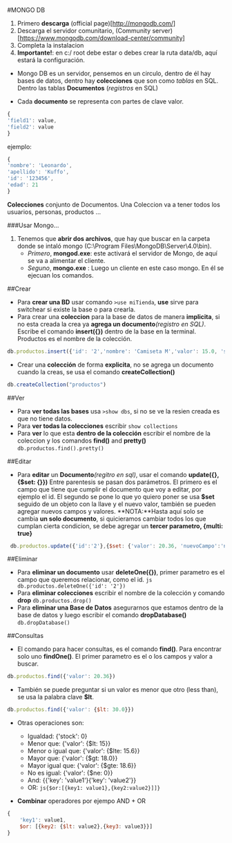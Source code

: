 #MONGO DB

1. Primero **descarga** (official page)[http://mongodb.com/]
2. Descarga el servidor comunitario, (Community server)[https://www.mongodb.com/download-center/community]
3. Completa la instalacion
4. **Importante!**: en c:/ root debe estar o debes crear la ruta data/db, aquí estará la configuración.

* Mongo DB es un servidor, pensemos en un circulo, dentro de él hay bases de datos, dentro hay **colecciones** que son como _tablas_ en SQL. Dentro las tablas **Documentos** (_registros_ en SQL)

* Cada **documento** se representa con partes de clave valor.   

```js
{
'field1': value,
'field2': value
}
```
ejemplo: 
```js
{
'nombre': 'Leonardo',
'apellido': 'Kuffo',
'id': '123456',
'edad': 21
}
```

**Colecciones** conjunto de Documentos. Una Coleccion va a tener todos los usuarios, personas, productos ...

###Usar Mongo...

1. Tenemos que **abrir dos archivos**, que hay que buscar en la carpeta donde se intaló mongo (C:\Program Files\MongoDB\Server\4.0\bin).
    * *Primero*, **mongod.exe**: este activará el servidor de Mongo, de aquí se va a alimentar el cliente.
    * *Seguno*, **mongo.exe** : Luego un cliente en este caso mongo. En él se ejecuan los comandos.
    
##Crear
+ Para **crear una BD** usar comando ```>use miTienda```, **use** sirve para switchear si existe la base o para crearla.
+ Para crear una **coleccion** para la base de datos de manera **implicita**, si no esta creada la crea ya **agrega un documento**_(registro en SQL)_. Escribe el comando **insert({})** dentro de la base en la terminal. Productos es el nombre de la colección.
```js
db.productos.insert({'id': '2','nombre': 'Camiseta M','valor': 15.0, 'stock': 5})
```
+ Crear una **colección** de forma **explicita**, no se agrega un documento cuando la creas, se usa el comando **createCollection()**
```js
db.createCollection("productos")
```

##Ver
+ Para **ver todas las bases** usa ```>show dbs```, si no se ve la resien creada es que no tiene datos.
+ Para **ver todas la colecciones** escribir ```show collections```
+ Para **ver** lo que esta **dentro de la colección** escribir el nombre de la coleccion y los comandos **find()** and **pretty()**
```db.productos.find().pretty()```

##Editar
+ Para **editar** un **Documento**_(regitro en sql)_, usar el comando **update({},{$set: {}})** Entre parentesis se pasan dos parámetros. El primero es el campo que tiene que cumplir el documento que voy a editar, por ejemplo el id. El segundo se pone lo que yo quiero poner se usa **$set** seguido de un objeto con la llave y el nuevo valor, también se pueden agregar nuevos campos y valores.
**NOTA:**Hasta aquí solo se cambia **un solo documento**, si quicieramos cambiar todos los que cumplan cierta condicion, se debe agregar un **tercer parametro, {multi: true}**
```js
 db.productos.update({'id':'2'},{$set: {'valor': 20.36, 'nuevoCampo':'nuevo valor'}})
```

##Eliminar
+ Para **eliminar un documento** usar **deleteOne({})**, primer parametro es el campo que queremos relacionar, como el id. ```js db.productos.deleteOne({'id': '2'})``` 
+ Para **eliminar colecciones** escribir el nombre de la colección y comando **drop** ```db.productos.drop()```
+ Para **eliminar una Base de Datos** asegurarnos que estamos dentro de la base de datos y luego escribir el comando **dropDatabase()** 
```db.dropDatabase()```

##Consultas
+ El comando para hacer consultas, es el comando **find()**. Para encontrar solo uno **findOne()**. El primer parametro es el o los campos y valor a buscar.
```js
db.productos.find({'valor': 20.36})
```
+ También se puede preguntar si un valor es menor que otro (less than), se usa la palabra clave **$lt**.
```js
db.productos.find({'valor': {$lt: 30.0}})
```
+ Otras operaciones son:
    * Igualdad: {'stock': 0}
    * Menor que: {'valor': {$lt: 15}}
    * Menor o igual que: {'valor': {$lte: 15.6}}
    * Mayor que: {'valor': {$gt: 18.0}}
    * Mayor igual que: {'valor': {$gte: 18.6}}
    * No es igual: {'valor': {$ne: 0}}
    * And: {{'key': 'value1'}{'key': 'value2'}}
    * OR: ```js{$or:[{key1: value1},{key2:value2}]]}```

+ **Combinar** operadores por ejempo AND + OR
```js
{
    'key1': value1,
    $or: [{key2: {$lt: value2},{key3: value3}}]
}
```
